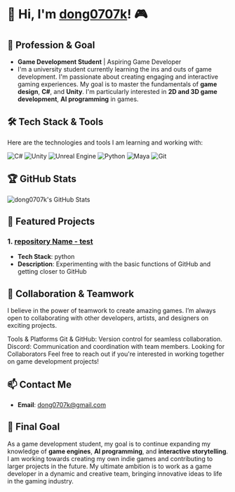 # 👋 Hi, I'm [dong0707k](https://github.com/dong0707k)! 🎮

## 🚀 Profession & Goal
- **Game Development Student** | Aspiring Game Developer
- I'm a university student currently learning the ins and outs of game development. I'm passionate about creating engaging and interactive gaming experiences. My goal is to master the fundamentals of **game design**, **C#**, and **Unity**. I'm particularly interested in **2D and 3D game development**, **AI programming** in games.

## 🛠️ Tech Stack & Tools
Here are the technologies and tools I am learning and working with:

![C#](https://img.shields.io/badge/C%23-239120?style=flat&logo=c-sharp&logoColor=white)
![Unity](https://img.shields.io/badge/Unity-100000?style=flat&logo=unity&logoColor=white)
![Unreal Engine](https://img.shields.io/badge/Unreal%20Engine-000000?style=flat&logo=unreal-engine&logoColor=white)
![Python](https://img.shields.io/badge/Python-3776AB?style=flat&logo=python&logoColor=white)
![Maya](https://img.shields.io/badge/Maya-3B9E2A?style=flat&logo=autodesk&logoColor=white)
![Git](https://img.shields.io/badge/Git-F05032?style=flat&logo=git&logoColor=white)


## 🏆 GitHub Stats
![dong0707k's GitHub Stats](https://github-readme-stats.vercel.app/api?username=dong0707k&show_icons=true&theme=radical)


## 💼 Featured Projects
### 1. **[repository Name - test](https://github.com/dong0707k/test)**
- **Tech Stack**: python
- **Description**: Experimenting with the basic functions of GitHub and getting closer to GitHub


## 🤝 Collaboration & Teamwork
I believe in the power of teamwork to create amazing games. I’m always open to collaborating with other developers, artists, and designers on exciting projects.

Tools & Platforms
Git & GitHub: Version control for seamless collaboration.
Discord: Communication and coordination with team members.
Looking for Collaborators
Feel free to reach out if you're interested in working together on game development projects!


## 📫 Contact Me
- **Email**: [dong0707k@gmail.com](mailto:dong0707k@gmail.com)


## 🎯 Final Goal
As a game development student, my goal is to continue expanding my knowledge of **game engines**, **AI programming**, and **interactive storytelling**. I am working towards creating my own indie games and contributing to larger projects in the future. My ultimate ambition is to work as a game developer in a dynamic and creative team, bringing innovative ideas to life in the gaming industry.









<!--
**dong0707k/dong0707k** is a ✨ _special_ ✨ repository because its `README.md` (this file) appears on your GitHub profile.

Here are some ideas to get you started:

- 🔭 I’m currently working on ...
- 🌱 I’m currently learning ...
- 👯 I’m looking to collaborate on ...
- 🤔 I’m looking for help with ...
- 💬 Ask me about ...
- 📫 How to reach me: ...
- 😄 Pronouns: ...
- ⚡ Fun fact: ...
-->
